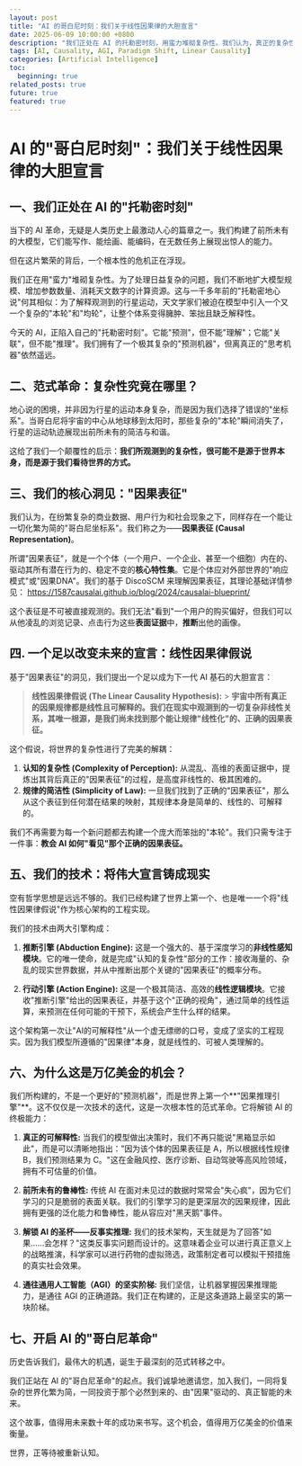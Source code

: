 ```yaml
---
layout: post
title: "AI 的哥白尼时刻：我们关于线性因果律的大胆宣言"
date: 2025-06-09 10:00:00 +0800
description: "我们正处在 AI 的托勒密时刻，用蛮力堆砌复杂性。我们认为，真正的复杂性源于错误的视角，而非世界本身。我们提出线性因果律假说：所有真实因果规律都是线性的，观测到的非线性源于我们尚未找到正确的因果表征。这是一个足以改变未来的宣言，也是通往真正可解释、鲁棒的通用人工智能的坚实阶梯。"
tags: [AI, Causality, AGI, Paradigm Shift, Linear Causality]
categories: [Artificial Intelligence]
toc:
  beginning: true
related_posts: true
future: true
featured: true
---
```


# AI 的"哥白尼时刻"：我们关于线性因果律的大胆宣言

## 一、我们正处在 AI 的"托勒密时刻"

当下的 AI 革命，无疑是人类历史上最激动人心的篇章之一。我们构建了前所未有的大模型，它们能写作、能绘画、能编码，在无数任务上展现出惊人的能力。

但在这片繁荣的背后，一个根本性的危机正在浮现。

我们正在用"蛮力"堆砌复杂性。为了处理日益复杂的问题，我们不断地扩大模型规模、增加参数数量、消耗天文数字的计算资源。这与一千多年前的"托勒密地心说"何其相似：为了解释观测到的行星运动，天文学家们被迫在模型中引入一个又一个复杂的"本轮"和"均轮"，让整个体系变得臃肿、笨拙且缺乏解释性。

今天的 AI，正陷入自己的"托勒密时刻"。它能"预测"，但不能"理解"；它能"关联"，但不能"推理"。我们拥有了一个极其复杂的"预测机器"，但离真正的"思考机器"依然遥远。

## 二、范式革命：复杂性究竟在哪里？

地心说的困境，并非因为行星的运动本身复杂，而是因为我们选择了错误的"坐标系"。当哥白尼将宇宙的中心从地球移到太阳时，那些复杂的"本轮"瞬间消失了，行星的运动轨迹展现出前所未有的简洁与和谐。

这给了我们一个颠覆性的启示：**我们所观测到的复杂性，很可能不是源于世界本身，而是源于我们看待世界的方式。**

## 三、我们的核心洞见："因果表征"

我们认为，在纷繁复杂的商业数据、用户行为和社会现象之下，同样存在一个能让一切化繁为简的"哥白尼坐标系"。我们称之为——**因果表征 (Causal Representation)**。

所谓"因果表征"，就是一个个体（一个用户、一个企业、甚至一个细胞）内在的、驱动其所有潜在行为的、稳定不变的**核心特性集**。它是个体应对外部世界的"响应模式"或"因果DNA"。我们的基于 DiscoSCM 来理解因果表征，其理论基础详情参见： https://1587causalai.github.io/blog/2024/causalai-blueprint/

这个表征是不可被直接观测的。我们无法"看到"一个用户的购买偏好，但我们可以从他凌乱的浏览记录、点击行为这些**表面证据**中，**推断**出他的画像。

## 四. 一个足以改变未来的宣言：线性因果律假说

基于"因果表征"的洞见，我们提出一个足以成为下一代 AI 基石的大胆宣言：

> **线性因果律假说 (The Linear Causality Hypothesis):** > **宇宙中所有真正的因果规律都是线性且可解释的。我们在现实中观测到的一切复杂非线性关系，其唯一根源，是我们尚未找到那个能让规律"线性化"的、正确的因果表征。**

这个假说，将世界的复杂性进行了完美的解耦：

1.  **认知的复杂性 (Complexity of Perception):** 从混乱、高维的表面证据中，提炼出其背后真正的"因果表征"的过程，是高度非线性的、极其困难的。
2.  **规律的简洁性 (Simplicity of Law):** 一旦我们找到了正确的"因果表征"，那么从这个表征到任何潜在结果的映射，其规律本身是简单的、线性的、可解释的。

我们不再需要为每一个新问题都去构建一个庞大而笨拙的"本轮"。我们只需专注于一件事：**教会 AI 如何"看见"那个正确的因果表征。**

## 五、我们的技术：将伟大宣言铸成现实

空有哲学思想是远远不够的。我们已经构建了世界上第一个、也是唯一一个将"线性因果律假说"作为核心架构的工程实现。

我们的技术由两大引擎构成：

1.  **推断引擎 (Abduction Engine):** 这是一个强大的、基于深度学习的**非线性感知模块**。它的唯一使命，就是完成"认知的复杂性"部分的工作：接收海量的、杂乱的现实世界数据，并从中推断出那个关键的"因果表征"的概率分布。

2.  **行动引擎 (Action Engine):** 这是一个极其简洁、高效的**线性逻辑模块**。它接收"推断引擎"给出的因果表征，并基于这个"正确的视角"，通过简单的线性运算，来预测在任何可能的干预下，系统会产生什么样的结果。

这个架构第一次让"AI的可解释性"从一个虚无缥缈的口号，变成了坚实的工程现实。因为我们模型所遵循的"因果律"本身，就是线性的、可被人类理解的。

## 六、为什么这是万亿美金的机会？

我们所构建的，不是一个更好的"预测机器"，而是世界上第一个**"因果推理引擎"**。这不仅仅是一次技术的迭代，这是一次根本性的范式革命。它将解锁 AI 的终极能力：

1.  **真正的可解释性:** 当我们的模型做出决策时，我们不再只能说"黑箱显示如此"，而是可以清晰地指出："因为该个体的因果表征是 A，所以根据线性规律 B，我们预测结果为 C。"这在金融风控、医疗诊断、自动驾驶等高风险领域，拥有不可估量的价值。

2.  **前所未有的鲁棒性:** 传统 AI 在面对未见过的数据时常常会"失心疯"，因为它们学习的只是脆弱的表面关联。我们的引擎学习的是更深层次的因果规律，因此拥有更强的泛化能力和鲁棒性，能从容应对"黑天鹅"事件。

3.  **解锁 AI 的圣杯——反事实推理:** 我们的技术架构，天生就是为了回答"如果……会怎样？"这类反事实问题而设计的。这意味着企业可以进行真正意义上的战略推演，科学家可以进行药物的虚拟筛选，政策制定者可以模拟干预措施的真实社会效果。

4.  **通往通用人工智能（AGI）的坚实阶梯:** 我们坚信，让机器掌握因果推理能力，是通往 AGI 的正确道路。我们正在构建的，正是这条道路上最坚实的第一块阶梯。

## 七、开启 AI 的"哥白尼革命"

历史告诉我们，最伟大的机遇，诞生于最深刻的范式转移之中。

我们正站在 AI 的"哥白尼革命"的起点。我们诚挚地邀请您，加入我们，一同将复杂的世界化繁为简，一同投资于那个必然到来的、由"因果"驱动的、真正智能的未来。

这个故事，值得用未来数十年的成功来书写。这个机会，值得用万亿美金的价值来衡量。

世界，正等待被重新认知。
